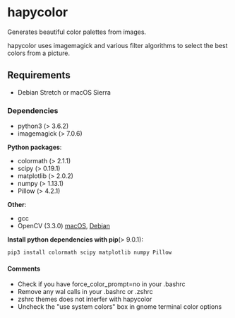 # hapycolor
Generates beautiful color palettes from images.

hapycolor uses imagemagick and various filter algorithms to select the best colors from a picture.

## Requirements
- Debian Stretch or macOS Sierra

### Dependencies
- python3 (> 3.6.2)
- imagemagick (> 7.0.6)

__Python packages__:
- colormath (> 2.1.1)
- scipy (> 0.19.1)
- matplotlib (> 2.0.2)
- numpy (> 1.13.1)
- Pillow (> 4.2.1)

__Other__:
- gcc
- OpenCV (3.3.0) [macOS](https://www.pyimagesearch.com/2016/12/19/install-opencv-3-on-macos-with-homebrew-the-easy-way/), [Debian](http://milq.github.io/install-opencv-ubuntu-debian/)

__Install python dependencies with pip__(> 9.0.1):
```sh
pip3 install colormath scipy matplotlib numpy Pillow
```

#### Comments
- Check if you have force_color_prompt=no in your .bashrc
- Remove any wal calls in your .bashrc or .zshrc
- zshrc themes does not interfer with hapycolor
- Uncheck the "use system colors" box in gnome terminal color options
